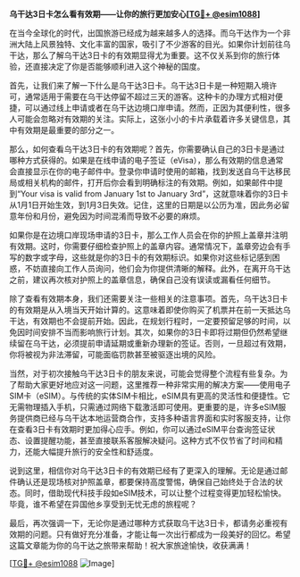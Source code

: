 **乌干达3日卡怎么看有效期——让你的旅行更加安心[[TG💪+ @esim1088](https://t.me/s/esim1088)]**

在当今全球化的时代，出国旅游已经成为越来越多人的选择。而乌干达作为一个非洲大陆上风景独特、文化丰富的国家，吸引了不少游客的目光。如果你计划前往乌干达，那么了解乌干达3日卡的有效期显得尤为重要。这不仅关系到你的旅行体验，还直接决定了你是否能够顺利进入这个神秘的国度。

首先，让我们来了解一下什么是乌干达3日卡。乌干达3日卡是一种短期入境许可，通常适用于需要在乌干达停留不超过三天的游客。这种卡的办理方式相对便捷，可以通过线上申请或者在乌干达边境口岸申请。然而，正因为其便利性，很多人可能会忽略对有效期的关注。实际上，这张小小的卡片承载着许多关键信息，其中有效期是最重要的部分之一。

那么，如何查看乌干达3日卡的有效期呢？首先，你需要确认自己的3日卡是通过哪种方式获得的。如果是在线申请的电子签证（eVisa），那么有效期的信息通常会直接显示在你的电子邮件中。登录你申请时使用的邮箱，找到发送自乌干达移民局或相关机构的邮件，打开后你会看到明确标注的有效期。例如，如果邮件中提到“Your visa is valid from January 1st to January 3rd”，这就意味着你的3日卡从1月1日开始生效，到1月3日失效。记住，这里的日期是以公历为准，因此务必留意年份和月份，避免因为时间混淆而导致不必要的麻烦。

如果你是在边境口岸现场申请的3日卡，那么工作人员会在你的护照上盖章并注明有效期。这时，你需要仔细检查护照上的盖章内容。通常情况下，盖章旁边会有手写的数字或字母，这些就是你的3日卡的有效期标识。如果你对这些标记感到困惑，不妨直接向工作人员询问，他们会为你提供清晰的解释。此外，在离开乌干达之前，建议再次核对护照上的盖章信息，确保自己没有误读或漏看任何细节。

除了查看有效期本身，我们还需要关注一些相关的注意事项。首先，乌干达3日卡的有效期是从入境当天开始计算的。这意味着即使你购买了机票并在前一天抵达乌干达，有效期也不会提前开始。因此，在规划行程时，一定要预留足够的时间，以免因时间安排不当而影响旅行计划。其次，如果你的3日卡即将过期但仍然希望继续留在乌干达，必须提前申请延期或重新办理新的签证。否则，一旦超过有效期，你将被视为非法滞留，可能面临罚款甚至被驱逐出境的风险。

当然，对于初次接触乌干达3日卡的朋友来说，可能会觉得整个流程有些复杂。为了帮助大家更好地应对这一问题，这里推荐一种非常实用的解决方案——使用电子SIM卡（eSIM）。与传统的实体SIM卡相比，eSIM具有更高的灵活性和便捷性。它无需物理插入手机，只需通过网络下载激活即可使用。更重要的是，许多eSIM服务提供商已经与乌干达本地运营商合作，支持多种语言界面和实时客服支持，让你在查看3日卡有效期时更加得心应手。例如，你可以通过eSIM平台查询签证状态、设置提醒功能，甚至直接联系客服解决疑问。这种方式不仅节省了时间和精力，还能大幅提升旅行的安全性和舒适度。

说到这里，相信你对乌干达3日卡的有效期已经有了更深入的理解。无论是通过邮件确认还是现场核对护照盖章，都要保持高度警惕，确保自己始终处于合法的状态。同时，借助现代科技手段如eSIM技术，可以让整个过程变得更加轻松愉快。毕竟，谁不希望在异国他乡享受到无忧无虑的旅程呢？

最后，再次强调一下，无论你是通过哪种方式获取乌干达3日卡，都请务必重视有效期的问题。只有做好充分准备，才能让每一次出行都成为一段美好的回忆。希望这篇文章能为你的乌干达之旅带来帮助！祝大家旅途愉快，收获满满！

[[TG💪+ @esim1088](https://t.me/s/esim1088) ![Image](https://i.postimg.cc/4NQfJmqS/Snipaste-2025-05-13-00-14-12.png)]